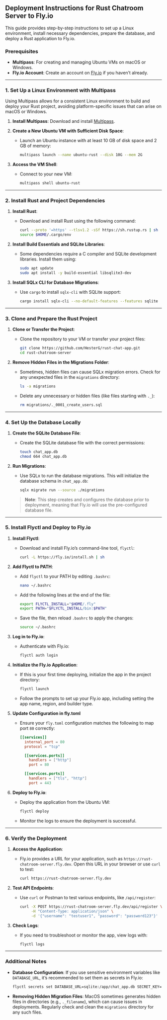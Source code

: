 ## Deployment Instructions for Rust Chatroom Server to Fly.io

This guide provides step-by-step instructions to set up a Linux environment, install necessary dependencies, prepare the database, and deploy a Rust application to Fly.io.

### Prerequisites

- **Multipass**: For creating and managing Ubuntu VMs on macOS or Windows.
- **Fly.io Account**: Create an account on [Fly.io](https://fly.io) if you haven’t already.

---

### 1. Set Up a Linux Environment with Multipass

Using Multipass allows for a consistent Linux environment to build and deploy your Rust project, avoiding platform-specific issues that can arise on macOS or Windows.

1. **Install Multipass**: Download and install [Multipass](https://multipass.run/).

2. **Create a New Ubuntu VM with Sufficient Disk Space**:
   - Launch an Ubuntu instance with at least 10 GB of disk space and 2 GB of memory:

     ```bash
     multipass launch --name ubuntu-rust --disk 10G --mem 2G
     ```

3. **Access the VM Shell**:
   - Connect to your new VM:

     ```bash
     multipass shell ubuntu-rust
     ```

---

### 2. Install Rust and Project Dependencies

1. **Install Rust**:
   - Download and install Rust using the following command:

     ```bash
     curl --proto '=https' --tlsv1.2 -sSf https://sh.rustup.rs | sh
     source $HOME/.cargo/env
     ```

2. **Install Build Essentials and SQLite Libraries**:
   - Some dependencies require a C compiler and SQLite development libraries. Install them using:

     ```bash
     sudo apt update
     sudo apt install -y build-essential libsqlite3-dev
     ```

3. **Install SQLx CLI for Database Migrations**:
   - Use `cargo` to install `sqlx-cli` with SQLite support:

     ```bash
     cargo install sqlx-cli --no-default-features --features sqlite
     ```

---

### 3. Clone and Prepare the Rust Project

1. **Clone or Transfer the Project**:

   - Clone the repository to your VM or transfer your project files:

     ```bash
     git clone https://github.com/HesterG/rust-chat-app.git
     cd rust-chatroom-server
     ```

2. **Remove Hidden Files in the Migrations Folder**:
   - Sometimes, hidden files can cause SQLx migration errors. Check for any unexpected files in the `migrations` directory:

     ```bash
     ls -a migrations
     ```

   - Delete any unnecessary or hidden files (like files starting with `._`):

     ```bash
     rm migrations/._0001_create_users.sql
     ```

---

### 4. Set Up the Database Locally

1. **Create the SQLite Database File**:
   - Create the SQLite database file with the correct permissions:

     ```bash
     touch chat_app.db
     chmod 664 chat_app.db
     ```

2. **Run Migrations**:
   - Use SQLx to run the database migrations. This will initialize the database schema in `chat_app.db`:

     ```bash
     sqlx migrate run --source ./migrations
     ```

   > **Note**: This step creates and configures the database prior to deployment, meaning that Fly.io will use the pre-configured database file.

---

### 5. Install Flyctl and Deploy to Fly.io

1. **Install Flyctl**:
   - Download and install Fly.io’s command-line tool, `flyctl`:

     ```bash
     curl -L https://fly.io/install.sh | sh
     ```

2. **Add Flyctl to PATH**:
   - Add `flyctl` to your PATH by editing `.bashrc`:

     ```bash
     nano ~/.bashrc
     ```

   - Add the following lines at the end of the file:

     ```bash
     export FLYCTL_INSTALL="$HOME/.fly"
     export PATH="$FLYCTL_INSTALL/bin:$PATH"
     ```

   - Save the file, then reload `.bashrc` to apply the changes:

     ```bash
     source ~/.bashrc
     ```

3. **Log in to Fly.io**:
   - Authenticate with Fly.io:

     ```bash
     flyctl auth login
     ```

4. **Initialize the Fly.io Application**:
   - If this is your first time deploying, initialize the app in the project directory:

     ```bash
     flyctl launch
     ```

   - Follow the prompts to set up your Fly.io app, including setting the app name, region, and builder type.

5. **Update Configuration in fly.toml**
   - Ensure your `fly.toml` configuration matches the following to map port `80` correctly:

     ```toml
     [[services]]
       internal_port = 80
       protocol = "tcp"

       [[services.ports]]
         handlers = ["http"]
         port = 80

       [[services.ports]]
         handlers = ["tls", "http"]
         port = 443
     ```

6. **Deploy to Fly.io**:
   - Deploy the application from the Ubuntu VM:

     ```bash
     flyctl deploy
     ```

   - Monitor the logs to ensure the deployment is successful.

---

### 6. Verify the Deployment

1. **Access the Application**:
   - Fly.io provides a URL for your application, such as `https://rust-chatroom-server.fly.dev`. Open this URL in your browser or use `curl` to test:

     ```bash
     curl https://rust-chatroom-server.fly.dev
     ```

2. **Test API Endpoints**:
   - Use `curl` or Postman to test various endpoints, like `/api/register`:

     ```bash
     curl -X POST https://rust-chatroom-server.fly.dev/api/register \
          -H "Content-Type: application/json" \
          -d '{"username": "testuser1", "password": "password123"}'
     ```

3. **Check Logs**:
   - If you need to troubleshoot or monitor the app, view logs with:

     ```bash
     flyctl logs
     ```

---

### Additional Notes

- **Database Configuration**: If you use sensitive environment variables like `DATABASE_URL`, it’s recommended to set them as secrets in Fly.io:

  ```bash
  flyctl secrets set DATABASE_URL=sqlite:/app/chat_app.db SECRET_KEY=your_secret_key
  ```

- **Removing Hidden Migration Files**: MacOS sometimes generates hidden files in directories (e.g., `._filename`), which can cause issues in deployments. Regularly check and clean the `migrations` directory for any such files.
